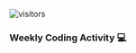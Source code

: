 ![visitors](https://visitor-badge.glitch.me/badge?page_id=bdw271.bdw271)

### Weekly Coding Activity 💻
<!--START_SECTION:waka-->
<!--END_SECTION:waka-->

